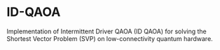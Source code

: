 # ID-QAOA
Implementation of Intermittent Driver QAOA (ID QAOA) for solving the Shortest Vector Problem (SVP) on low-connectivity quantum hardware.
